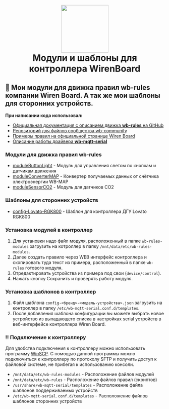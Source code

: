 <h1 align="center">
  <br>
  <img style="float: center;" height="150" src="logo.png">
  <br>
  <b>Модули и шаблоны для контроллера WirenBoard</b>
  <br>
</h1>

## :scroll: Мои модули для движка правил **wb-rules** компании Wiren Board. А так же мои шаблоны для сторонних устройств.

**При написании кода использовал:**

- [Официальная документация с описанием движка **wb-rules** на GitHub](https://github.com/wirenboard/wb-rules/tree/master)
- [Репозиторий для файлов сообщества wb-community](https://github.com/wirenboard/wb-community/tree/main)
- [Примеры правил на официальной странице Wiren Board](https://wirenboard.com/wiki/Rule_Examples)
- [Описание работы драйвера **wb-mqtt-serial**](https://github.com/wirenboard/wb-mqtt-serial?tab=readme-ov-file#шаблоны-конфигурации)

### Модули для движка правил wb-rules
- [moduleButtonLight](https://github.com/SmithLEDs/wb-buttonLight.git) - Модуль для управления светом по кнопкам и датчикам движения
- [moduleConverterMAP](https://github.com/SmithLEDs/wb-converterMAP.git) - Конвертер получаемых данных от счётчика электроэнергии WB-MAP
- [moduleSensorCO2](https://github.com/SmithLEDs/wb-sensor-CO2.git) - Модуль для датчиков CO2

### Шаблоны для сторонних устройств
- [config-Lovato-RGK800](https://github.com/SmithLEDs/wb-template_LovatoRGK800.git) - Шаблон для контроллера ДГУ Lovato RGK800

### Установка модулей в контроллер

1. Для установки надо файл модуля, расположенный в папке `wb-rules-modules` загрузить на котроллер в папку `/mnt/data/etc/wb-rules-modules`.
2. Далее создать правило через WEB интерфейс контроллера и скопировать туда текст из примера, расположенный в папке `wb-rules` готового модуля.
3. Отредактировать устройства из примера под свои (`device/control`).
3. Нажать кнопку Сохранить и проверять работу модуля.

### Установка шаблонов в контроллер

1. Файл шаблона `config-<бренд>-<модель-устройства>.json` загрузить на контроллер в папку `/etc/wb-mqtt-serial.conf.d/templates`.
2. После добавления шаблона конфигурации вы можете выбрать новое устройство из выпадающего списка в настройках serial устройств в веб-интерфейсе контроллера Wiren Board.

### :bangbang: Подключение к контроллеру 
Для удобства подключения к контроллеру можно использовать программу [WinSCP](https://winscp.net/eng/download.php). С помощью данной программы можно подключиться к контроллеру по протоколу SFTP и получить доступ к файловой системе, не прибегая к использованию консоли.

* `/mnt/data/etc/wb-rules-modules` - Расположение файлов модулей
* `/mnt/data/etc/wb-rules` - Расположение файлов правил (скриптов)
* `/usr/share/wb-mqtt-serial/templates` - Расположение файла шаблонов поддерживаемых устройств
* `/etc/wb-mqtt-serial.conf.d/templates` - Расположение файлов шаблонов сторонних устройств



